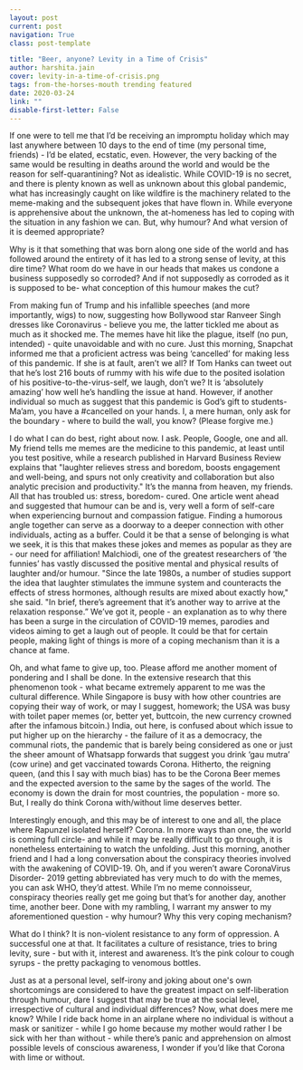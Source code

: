 ```yaml
---
layout: post
current: post
navigation: True
class: post-template

title: "Beer, anyone? Levity in a Time of Crisis"
author: harshita.jain
cover: levity-in-a-time-of-crisis.png
tags: from-the-horses-mouth trending featured
date: 2020-03-24
link: ""
disable-first-letter: False
---
```

If one were to tell me that I’d be receiving an impromptu holiday which may last anywhere between 10 days to the end of time (my personal time, friends) - I’d be elated, ecstatic, even. However, the very backing of the same would be resulting in deaths around the world and would be the reason for self-quarantining? Not as idealistic. While COVID-19 is no secret, and there is plenty known as well as unknown about this global pandemic, what has increasingly caught on like wildfire is the machinery related to the meme-making and the subsequent jokes that have flown in. While everyone is apprehensive about the unknown, the at-homeness has led to coping with the situation in any fashion we can. But, why humour? And what version of it is deemed appropriate?

Why is it that something that was born along one side of the world and has followed around the entirety of it has led to a strong sense of levity, at this dire time? What room do we have in our heads that makes us condone a business supposedly so corroded? And if not supposedly as corroded as it is supposed to be- what conception of this humour makes the cut?

From making fun of Trump and his infallible speeches (and more importantly, wigs) to now, suggesting how Bollywood star Ranveer Singh dresses like Coronavirus - believe you me, the latter tickled me about as much as it shocked me. The memes have hit like the plague, itself (no pun, intended) - quite unavoidable and with no cure. Just this morning, Snapchat informed me that a proficient actress was being ‘cancelled’ for making less of this pandemic. If she is at fault, aren’t we all? If Tom Hanks can tweet out that he’s lost 216 bouts of rummy with his wife due to the posited isolation of his positive-to-the-virus-self, we laugh, don’t we? It is ‘absolutely amazing’ how well he’s handling the issue at hand. However, if another individual so much as suggest that this pandemic is God’s gift to students- Ma’am, you have a #cancelled on your hands. I, a mere human, only ask for the boundary - where to build the wall, you know? (Please forgive me.)

I do what I can do best, right about now. I ask. People, Google, one and all. My friend tells me memes are the medicine to this pandemic, at least until you test positive, while a research published in ​Harvard Business Review explains that "laughter relieves stress and boredom, boosts engagement and well-being, and spurs not only creativity and collaboration but also analytic precision and productivity." It’s the manna from heaven, my friends. All that has troubled us: stress, boredom- cured. One article went ahead and suggested that humour can be and is, very well a form of self-care when experiencing burnout and compassion fatigue. Finding a humorous angle together can serve as a doorway to a deeper connection with other individuals, acting as a buffer. Could it be that a sense of belonging is what we seek, it is this that makes these jokes and memes as popular as they are - our need for affiliation! ​Malchiodi, one of the greatest researchers of ‘the funnies’ has vastly discussed the positive mental and physical results of laughter and/or humour. "Since the late 1980s, a number of studies support the idea that laughter stimulates the immune system and counteracts the effects of stress ​hormones, although results are mixed about exactly how," she said. "In brief, there’s agreement that it’s another way to arrive at the relaxation response.” ​We’ve got it, people - an explanation as to why there has been a surge in the circulation of COVID-19 memes, parodies and videos aiming to get a laugh out of people. It could be that for certain people, making light of things is more of a coping mechanism than it is a chance at fame.

Oh, and what fame to give up, too. Please afford me another moment of pondering and I shall be done. In the extensive research that this phenomenon took - what became extremely apparent to me was the cultural difference. While Singapore is busy with how other countries are copying their way of work, or may I suggest, homework; the USA was busy with toilet paper memes (or, better yet, buttcoin, the new currency crowned after the infamous bitcoin.) India, out here, is confused about which issue to put higher up on the hierarchy - the failure of it as a democracy, the communal riots, the pandemic that is barely being considered as one or just the sheer amount of Whatsapp forwards that suggest you drink ‘gau mutra’ (cow urine) and get vaccinated towards Corona. Hitherto, the reigning queen, (and this I say with much bias) has to be the Corona Beer memes and the expected aversion to the same by the sages of the world. The economy is down the drain for most countries, the population - more so. But, I really do think Corona with/without lime deserves better.

Interestingly enough, and this may be of interest to one and all, the place where Rapunzel isolated herself? Corona. In more ways than one, the world is coming full circle- and while it may be really difficult to go through, it is nonetheless entertaining to watch the unfolding. Just this morning, another friend and I had a long conversation about the conspiracy theories involved with the awakening of COVID-19. Oh, and if you weren’t aware CoronaVirus Disorder- 2019 getting abbreviated has very much to do with the memes, you can ask WHO, they’d attest. While I’m no meme connoisseur, conspiracy theories really get me going but that’s for another day, another time, another beer. Done with my rambling, I warrant my answer to my aforementioned question - why humour? Why this very coping mechanism?

What do I think? It is non-violent resistance to any form of oppression. A successful one at that. It facilitates a culture of resistance, tries to bring levity, sure - but with it, interest and awareness. It’s the pink colour to cough syrups - the pretty packaging to venomous bottles.

Just as ​at a personal level, self-irony and joking about one's own shortcomings are considered to have the greatest impact on self-liberation through humour, dare I suggest that may be true at the social level, irrespective of cultural and individual differences? Now, what does mere me know? While I ride back home in an airplane where no individual is without a mask or sanitizer - while I go home because my mother would rather I be sick with her than without - while there’s panic and apprehension on almost possible levels of conscious awareness, I wonder if you’d like that Corona with lime or without.
